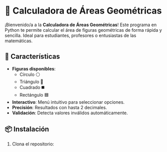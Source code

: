 # 📐 Calculadora de Áreas Geométricas

¡Bienvenido/a a la **Calculadora de Áreas Geométricas**! Este programa en Python te permite calcular el área de figuras geométricas de forma rápida y sencilla. Ideal para estudiantes, profesores o entusiastas de las matemáticas.

## 🚀 Características
- **Figuras disponibles**:
  - Círculo ⚪
  - Triángulo 📐
  - Cuadrado ◼️
  - Rectángulo 🟦
- **Interactivo**: Menú intuitivo para seleccionar opciones.
- **Precisión**: Resultados con hasta 2 decimales.
- **Validación**: Detecta valores inválidos automáticamente.

## 📦 Instalación
1. Clona el repositorio: